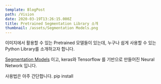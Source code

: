 ```yaml
---
template: BlogPost
path: /Vision
date: 2020-03-19T13:26:15.000Z
title: Pretrained Segmentation Library 소개
thumbnail: /assets/Segmentation Models.png
---
```

이미지에서 활용할 수 있는 Pretrained 모델들이 있는데, 누구나 쉽게 사용할 수 있는 Python Library를 소개하고자 합니다. 

[Segmentation Models](https://github.com/qubvel/segmentation_models) 이고, keras와 Tensorflow 를 기반으로 만들어진 Neural Network  입니다. 

사용법은 아주 간단합니다. 
pip install 

